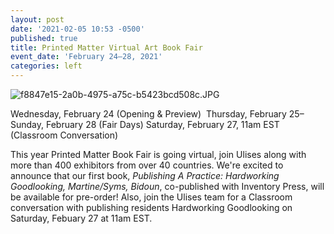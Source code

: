 ```yaml
---
layout: post
date: '2021-02-05 10:53 -0500'
published: true
title: Printed Matter Virtual Art Book Fair
event_date: 'February 24–28, 2021'
categories: left
---
```

![f8847e15-2a0b-4975-a75c-b5423bcd508c.JPG]({{site.baseurl}}/assets/img/f8847e15-2a0b-4975-a75c-b5423bcd508c.JPG)

Wednesday, February 24 (Opening & Preview) 
Thursday, February 25–Sunday, February 28 (Fair Days)
Saturday, February 27, 11am EST (Classroom Conversation)

This year Printed Matter Book Fair is going virtual, join Ulises along with more than 400 exhibitors from over 40 countries. We're excited to announce that our first book, _Publishing A Practice: Hardworking Goodlooking, Martine/Syms, Bidoun_, co-published with Inventory Press, will be available for pre-order! Also, join the Ulises team for a Classroom conversation with publishing residents Hardworking Goodlooking on Saturday, Febuary 27 at 11am EST. 
